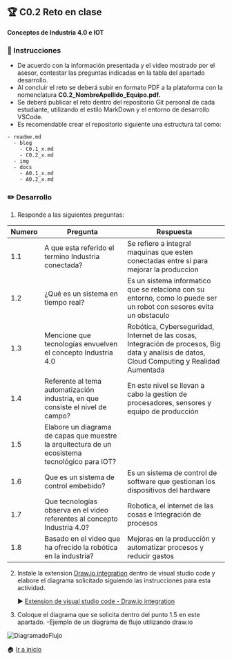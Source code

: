 ## :trophy: C0.2 Reto en clase

**Conceptos de Industria 4.0 e IOT**

### :blue_book: Instrucciones

- De acuerdo con la información presentada y el video mostrado por el asesor, contestar las preguntas indicadas en la tabla del apartado desarrollo.
- Al concluir el reto se deberá subir en formato PDF a la plataforma con la nomenclatura **C0.2_NombreApellido_Equipo.pdf.**
- Se deberá publicar el reto dentro del repositorio Git personal de cada estudiante, utilizando el estilo MarkDown y el entorno de desarrollo VSCode.
- Es recomendable crear el repositorio siguiente una estructura tal como:
```
- readme.md
  - blog
    - C0.1_x.md
    - C0.2_x.md
  - img
  - docs
    - A0.1_x.md
    - A0.2_x.md
```
  
### :pencil2: Desarrollo

1. Responde a las siguientes preguntas:

| Numero | Pregunta                                            | Respuesta  |
| ------ | --------------------------------------------------- | ---------  |
| 1.1      | A que esta referido el termino Industria conectada? |   Se refiere a integral maquinas que esten conectadas entre si para mejorar la produccion         |
| 1.2      | ¿Qué es un sistema en tiempo real?                  | Es un sistema informatico que se relaciona con su entorno, como lo puede ser un robot con sesores evita un obstaculo           |
| 1.3      | Mencione que tecnologías envuelven el concepto Industria 4.0    |      Robótica, Cyberseguridad, Internet de las cosas, Integración de procesos, Big data y analisis de datos, Cloud Computing y Realidad Aumentada     |
| 1.4      | Referente al tema automatización industria, en que consiste el nivel de campo?                        |    En este nivel se llevan a cabo la gestion de procesadores, sensores y equipo de producción        |
| 1.5      | Elabore un diagrama de capas que muestre la arquitectura de un ecosistema tecnológico para IOT?                       |            |
| 1.6      | Que es un sistema de control embebido?         |  Es un sistema de control de software que gestionan los dispositivos del hardware          |
| 1.7      | Que tecnologías observa en el video referentes al concepto Industria 4.0?         |       Robotica, el internet de las cosas e Integración de procesos    |
| 1.8      | Basado en el video que ha ofrecido la robótica en la industria?        |      Mejoras en la producción y automatizar procesos y reducir gastos      |

2. Instale la extension [Draw.io integration](https://marketplace.visualstudio.com/items?itemName=hediet.vscode-drawio) dentro de visual studio code y elabore el diagrama solicitado siguiendo las instrucciones para esta actividad.

    :arrow_forward: [Extension de visual studio code - Draw.io integration](https://www.youtube.com/watch?v=Y47ZlxoDWNI)

3. Coloque el diagrama que se solicita dentro del punto 1.5 en este apartado.
   -Ejemplo de un diagrama de flujo utilizando draw.io

![DiagramadeFlujo](https://github.com/HectorJaramillo/JaramilloHector-SistemasProgramables/blob/master/diagramas/CO2.drawio.png)

:house: [Ir a inicio](https://github.com/HectorJaramillo/JaramilloHector-SistemasProgramables)
